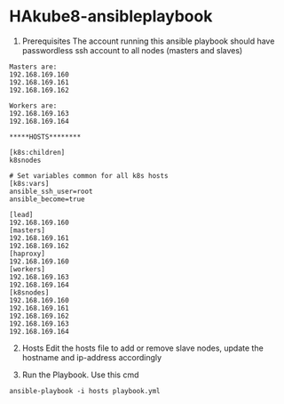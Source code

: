 # HAkube8-ansibleplaybook
1. Prerequisites
The account running this ansible playbook should have passwordless ssh account to all nodes (masters and slaves)
```
Masters are:
192.168.169.160
192.168.169.161
192.168.169.162

Workers are:
192.168.169.163
192.168.169.164
```

```
*****HOSTS********

[k8s:children]
k8snodes

# Set variables common for all k8s hosts
[k8s:vars]
ansible_ssh_user=root
ansible_become=true

[lead]
192.168.169.160
[masters]
192.168.169.161
192.168.169.162
[haproxy]
192.168.169.160
[workers]
192.168.169.163
192.168.169.164
[k8snodes]
192.168.169.160
192.168.169.161
192.168.169.162
192.168.169.163
192.168.169.164

```

2. Hosts
Edit the hosts file to add or remove slave nodes, update the hostname and ip-address accordingly

3. Run the Playbook. Use this cmd
```
ansible-playbook -i hosts playbook.yml
```
